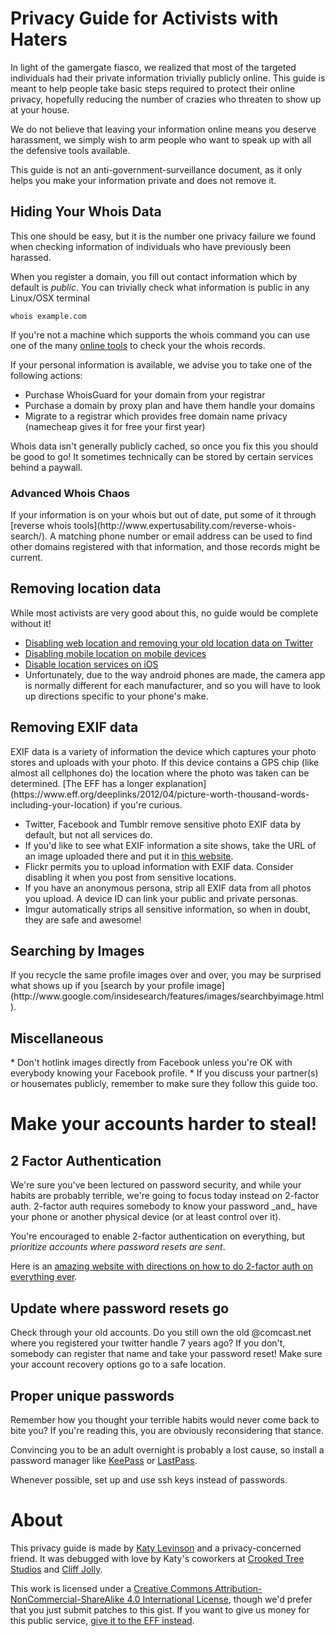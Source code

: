 <h1>Privacy Guide for Activists with Haters</h1>
In light of the gamergate fiasco, we realized that most of the targeted individuals had their private information trivially publicly online. This guide is meant to help people take basic steps required to protect their online privacy, hopefully reducing the number of crazies who threaten to show up at your house.

We do not believe that leaving your information online means you deserve harassment, we simply wish to arm people who want to speak up with all the defensive tools available.

This guide is not an anti-government-surveillance document, as it only helps you make your information private and does not remove it.

<h2>Hiding Your Whois Data</h2>
This one should be easy, but it is the number one privacy failure we found when checking information of individuals who have previously been harassed.

When you register a domain, you fill out contact information which by default is _public_. You can trivially check what information is public in any Linux/OSX terminal

    whois example.com

If you're not a machine which supports the whois command you can use one of the many [online tools](http://www.whois.net/) to check your the whois records.

If your personal information is available, we advise you to take one of the following actions:
* Purchase WhoisGuard for your domain from your registrar
* Purchase a domain by proxy plan and have them handle your domains
* Migrate to a registrar which provides free domain name privacy (namecheap gives it for free your first year)

Whois data isn't generally publicly cached, so once you fix this you should be good to go! It sometimes technically can be stored by certain services behind a paywall.

<h3>Advanced Whois Chaos</h3>
If your information is on your whois but out of date, put some of it through [reverse whois tools](http://www.expertusability.com/reverse-whois-search/). A matching phone number or email address can be used to find other domains registered with that information, and those records might be current.

<h2>Removing location data</h2>
While most activists are very good about this, no guide would be complete without it!

* [Disabling web location and removing your old location data on Twitter](https://support.twitter.com/articles/122236#)
* [Disabling mobile location on mobile devices](https://support.twitter.com/articles/118492-using-the-location-feature-on-mobile-devices#)
* [Disable location services on iOS](http://support.apple.com/kb/ht5594)
* Unfortunately, due to the way android phones are made, the camera app is normally different for each manufacturer, and so you will have to look up directions specific to your phone's make.

<h2>Removing EXIF data</h2>
EXIF data is a variety of information the device which captures your photo stores and uploads with your photo. If this device contains a GPS chip (like almost all cellphones do) the location where the photo was taken can be determined. [The EFF has a longer explanation](https://www.eff.org/deeplinks/2012/04/picture-worth-thousand-words-including-your-location) if you're curious.

* Twitter, Facebook and Tumblr remove sensitive photo EXIF data by default, but not all services do. 
* If you'd like to see what EXIF information a  site shows, take the URL of an image uploaded there and put it in [this website](http://exifdata.com/).
* Flickr permits you to upload information with EXIF data. Consider disabling it when you post from sensitive locations.
* If you have an anonymous persona, strip all EXIF data from all photos you upload. A device ID can link your public and private personas.
* Imgur automatically strips all sensitive information, so when in doubt, they are safe and awesome!

<h2>Searching by Images</h2>
If you recycle the same profile images over and over, you may be surprised what shows up if you [search by your profile image](http://www.google.com/insidesearch/features/images/searchbyimage.html).

<h2>Miscellaneous</h2>
* Don't hotlink images directly from Facebook unless you're OK with everybody knowing your Facebook profile.
* If you discuss your partner(s) or housemates publicly, remember to make sure they follow this guide too.

<h1>Make your accounts harder to steal!</h1>
<h2>2 Factor Authentication</h2>
We're sure you've been lectured on password security, and while your habits are probably terrible, we're going to focus today instead on 2-factor auth. 2-factor auth requires somebody to know your password _and_ have your phone or another physical device (or at least control over it). 

You're encouraged to enable 2-factor authentication on everything, but _prioritize accounts where password resets are sent_.

Here is an [amazing website with directions on how to do 2-factor auth on everything ever](https://twofactorauth.org/).

<h2>Update where password resets go</h2>
Check through your old accounts. Do you still own the old @comcast.net where you registered your twitter handle 7 years ago? If you don't, somebody can register that name and take your password reset! Make sure your account recovery options go to a safe location.

<h2>Proper unique passwords</h2>
Remember how you thought your terrible habits would never come back to bite you? If you're reading this, you are obviously reconsidering that stance.

Convincing you to be an adult overnight is probably a lost cause, so install a password manager like [KeePass](http://keepass.whinfo/) or [LastPass](https://lastpass.com/).

Whenever possible, set up and use ssh keys instead of passwords.

<h1>About</h1>

This privacy guide is made by [Katy Levinson](https://twitter.com/katylevinson) and a privacy-concerned friend. It was debugged with love by Katy's coworkers at [Crooked Tree Studios](http://throwtrucks.com/) and [Cliff Jolly](https://twitter.com/expiredpopsicle).

This work is licensed under a [Creative Commons Attribution-NonCommercial-ShareAlike 4.0 International License](http://creativecommons.org/licenses/by-nc-sa/4.0/), though we'd prefer that you just submit patches to this gist. If you want to give us money for this public service, [give it to the EFF instead](https://supporters.eff.org/donate).